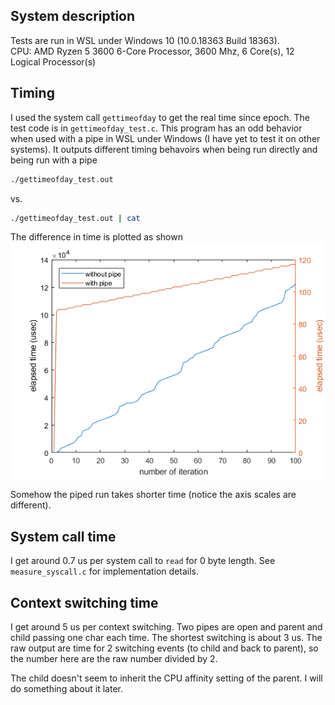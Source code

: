## System description
Tests are run in WSL under Windows 10 (10.0.18363 Build 18363).  
CPU: AMD Ryzen 5 3600 6-Core Processor, 3600 Mhz, 6 Core(s), 12 Logical Processor(s)  

## Timing

I used the system call `gettimeofday` to get the real time since epoch. The test code is in `gettimeofday_test.c`. This program has an odd behavior when used with a pipe in WSL under Windows (I have yet to test it on other systems). It outputs different timing behavoirs when being run directly and being run with a pipe

```bash
./gettimeofday_test.out
```
vs.
```bash
./gettimeofday_test.out | cat
```

The difference in time is plotted as shown  
![gettimeofday time difference with and without pipe](gettimeofday_test_plot.png)

Somehow the piped run takes shorter time (notice the axis scales are different).

## System call time

I get around 0.7 us per system call to `read` for 0 byte length. See `measure_syscall.c` for implementation details.

## Context switching time

I get around 5 us per context switching. Two pipes are open and parent and child passing one char each time. The shortest switching is about 3 us. The raw output are time for 2 switching events (to child and back to parent), so the number here are the raw number divided by 2.

The child doesn't seem to inherit the CPU affinity setting of the parent. I will do something about it later.